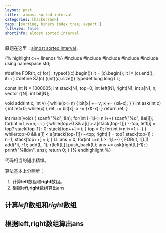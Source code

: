 ```yaml
---
layout: post
title:  almost sorted interval 
categories: [hackerrank]
tags: [sorting, binary index tree, expert ]
fullview: false
shortinfo: almost sorted interval 
---
```


<script type="text/javascript" src="http://cdn.mathjax.org/mathjax/latest/MathJax.js?config=default"></script>


原题在这里：[almost sorted interval](https://www.hackerrank.com/challenges/almost-sorted-interval)，

{% highlight c++ linenos %}
#include <cstdio>
#include <cstring>
#include <cmath>
#include <algorithm>
#include <vector>
using namespace std;

#define FOR(it, c) for(__typeof((c).begin()) it = (c).begin(); it != (c).end(); it++)
#define SZ(c) ((int)(c).size())
typedef long long LL;

const int N = 1000005;
int stack[N], top=0;
int left[N], right[N];
int a[N], n;
vector<int> r[N];
int bit[N];

void add(int x, int v) {
  while(x<=n) { bit[x] += v; x += (x&-x); }
}
int ask(int x) {
  int ret=0;
  while(x) { ret += bit[x]; x -= (x&-x); }
  return ret;
}

int main(void) {
  scanf("%d", &n);
  for(int i=1;i<=n;i++) scanf("%d", &a[i]);
  for(int i=1;i<=n;i++) {
    while(top>0 && a[i] > a[stack[top-1]]) --top;
    left[i] = top? stack[top-1] : 0;
    stack[top++] = i;
  }
  top = 0;
  for(int i=n;i>=1;i--) {
    while(top>0 && a[i] < a[stack[top-1]]) --top;
    right[i] = top? stack[top-1] : n+1;
    stack[top++] = i;
  }
  LL ans = 0;
  for(int L=n;L>=1;L--) {
    FOR(it, r[L]) add(*it, -1);
    add(L, 1);
    r[left[L]].push_back(L);
    ans += ask(right[L]-1);
  }
  printf("%lld\n", ans);
  return 0;
}
{% endhighlight %}

代码相当的短小精悍。

算法基本上分两步：  
1. 计算**left**数组和**right**数组。  
2. 根据**left**,**right**数组算出ans.

## 计算*left*数组和*right*数组
## 根据**left**,**right**数组算出ans


